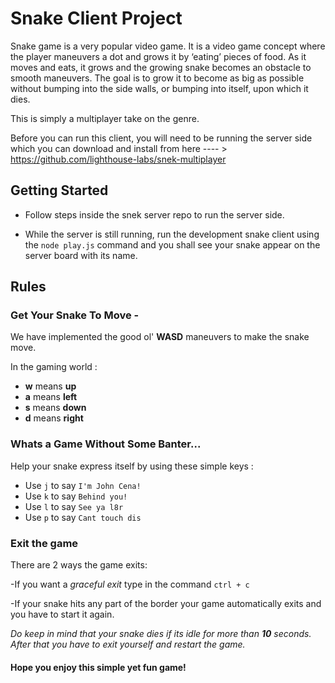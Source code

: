 # Snake Client Project

Snake game is a very popular video game. It is a video game concept where the player maneuvers a dot and grows it by ‘eating’ pieces of food. As it moves and eats, it grows and the growing snake becomes an obstacle to smooth maneuvers. The goal is to grow it to become as big as possible without bumping into the side walls, or bumping into itself, upon which it dies.

This is simply a multiplayer take on the genre.

Before you can run this client, you will need to be running the server side which you can download and install from here ---- > https://github.com/lighthouse-labs/snek-multiplayer


## Getting Started

- Follow steps inside the snek server repo to run the server side.

- While the server is still running, run the development snake client using the `node play.js` command and you shall see your snake appear on the server board with its name. 

## Rules 

### Get Your Snake To Move - 

We have implemented the good ol' **WASD** maneuvers to make the snake move.

In the gaming world : 

 - **w** means **up** 
 - **a** means **left**
 - **s** means **down**
 - **d** means **right**  

 ### Whats a Game Without Some Banter...

 Help your snake express itself by using these simple keys : 

 - Use `j` to say `I'm John Cena!`
 - Use `k` to say `Behind you!`
 - Use `l` to say `See ya l8r`
 - Use `p` to say `Cant touch dis` 

### Exit the game

There are 2 ways the game exits:

-If you want a *graceful exit*  type in the command `ctrl + c`

-If your snake hits any part of the border your game automatically exits and you have to start it again.

*Do keep in mind that your snake dies if its idle for more than **10** seconds. After that you have to exit yourself and restart the game.*

#### Hope you enjoy this simple yet fun game!


